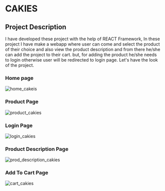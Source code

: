 # CAKIES
## Project Description
I have developed these project with the help of REACT Framework, In these project I have make a webapp where user can come and select the product of their choice
and also view the product description and from there he/she can add the project to their cart. but, for adding the product he/she needs to login otherwise user 
will be redirected to login page.
Let's have the look of the project.
### Home page
![home_cakeis](https://user-images.githubusercontent.com/63871069/101501522-db794400-3995-11eb-9e44-e4f5fd91a4b3.png)
### Product Page
![product_cakies](https://user-images.githubusercontent.com/63871069/101501805-2e52fb80-3996-11eb-8932-52dc4dc0ec96.png)
### Login Page
![login_cakies](https://user-images.githubusercontent.com/63871069/101501961-635f4e00-3996-11eb-989f-8e93d58525fb.png)
### Product Description Page
![prod_description_cakies](https://user-images.githubusercontent.com/63871069/101502148-9d305480-3996-11eb-9a93-c6403c0bd734.png)
### Add To Cart Page
![cart_cakies](https://user-images.githubusercontent.com/63871069/101502454-f8624700-3996-11eb-9393-024a8b3b3bc3.png)

